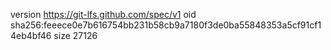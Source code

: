 version https://git-lfs.github.com/spec/v1
oid sha256:feeece0e7b616754bb231b58cb9a7180f3de0ba55848353a5cf91cf14eb4bf46
size 27126
